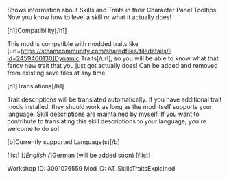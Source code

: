 Shows information about Skills and Traits in their Character Panel Tooltips. Now you know how to level a skill or what it actually does!

[h1]Compatibility[/h1]

This mod is compatible with modded traits like [url=https://steamcommunity.com/sharedfiles/filedetails/?id=2459400130]Dynamic Traits[/url], so you will be able to know what that fancy new trait that you just got actually does!
Can be added and removed from existing save files at any time.

[h1]Translations[/h1]

Trait descriptions will be translated automatically. If you have additional trait mods installed, they should work as long as the mod itself supports your language.
Skill descriptions are maintained by myself. If you want to contribute to translating this skill descriptions to your language, you're welcome to do so!

[b]Currently supported Language(s)[/b]

[list]
[*]English
[*]German (will be added soon)
[/list]

Workshop ID: 3091076559
Mod ID: AT_SkillsTraitsExplained
